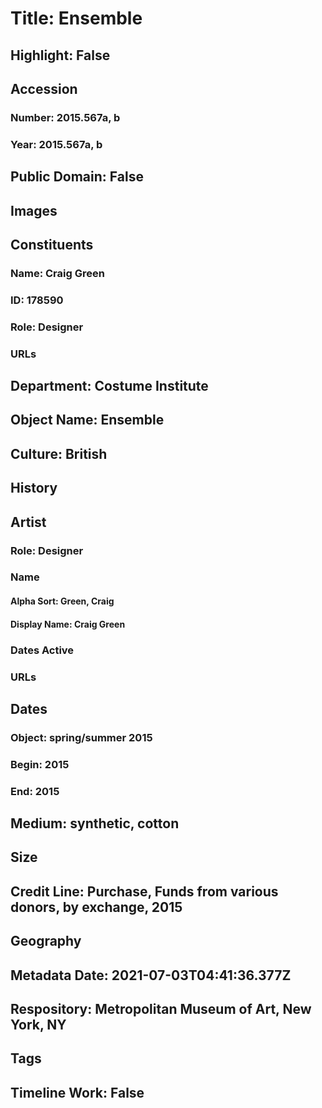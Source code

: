 # Title: Ensemble
## Highlight: False
## Accession
### Number: 2015.567a, b
### Year: 2015.567a, b
## Public Domain: False
## Images
## Constituents
### Name: Craig Green
### ID: 178590
### Role: Designer
### URLs
## Department: Costume Institute
## Object Name: Ensemble
## Culture: British
## History
## Artist
### Role: Designer
### Name
#### Alpha Sort: Green, Craig
#### Display Name: Craig Green
### Dates Active
### URLs
## Dates
### Object: spring/summer 2015
### Begin: 2015
### End: 2015
## Medium: synthetic, cotton
## Size
## Credit Line: Purchase, Funds from various donors, by exchange, 2015
## Geography
## Metadata Date: 2021-07-03T04:41:36.377Z
## Respository: Metropolitan Museum of Art, New York, NY
## Tags
## Timeline Work: False